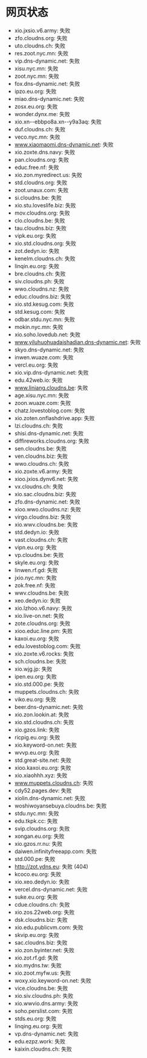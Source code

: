# 网页状态
- xio.jxsio.v6.army: 失败
- zfo.cloudns.org: 失败
- uto.cloudns.ch: 失败
- res.zoot.nyc.mn: 失败
- vip.dns-dynamic.net: 失败
- xisu.nyc.mn: 失败
- zoot.nyc.mn: 失败
- fox.dns-dynamic.net: 失败
- ipzo.eu.org: 失败
- miao.dns-dynamic.net: 失败
- zosx.eu.org: 失败
- wonder.dynx.me: 失败
- xio.xn--ebbpo8a.xn--y9a3aq: 失败
- duf.cloudns.ch: 失败
- veco.nyc.mn: 失败
- www.xiaomaomi.dns-dynamic.net: 失败
- xio.zoxte.dns.navy: 失败
- pan.cloudns.org: 失败
- educ.free.nf: 失败
- xio.zon.myredirect.us: 失败
- std.cloudns.org: 失败
- zoot.unaux.com: 失败
- si.cloudns.be: 失败
- xio.stu.loveslife.biz: 失败
- mov.cloudns.org: 失败
- clo.cloudns.be: 失败
- tau.cloudns.biz: 失败
- vipk.eu.org: 失败
- xio.std.cloudns.org: 失败
- zot.dedyn.io: 失败
- kenelm.cloudns.ch: 失败
- linqin.eu.org: 失败
- bre.cloudns.ch: 失败
- siv.cloudns.ph: 失败
- wwo.cloudns.nz: 失败
- educ.cloudns.biz: 失败
- xio.std.kesug.com: 失败
- std.kesug.com: 失败
- odbar.stdu.nyc.mn: 失败
- mokin.nyc.mn: 失败
- xio.soho.lovedub.net: 失败
- www.yiluhuohuadaishadian.dns-dynamic.net: 失败
- skyo.dns-dynamic.net: 失败
- inwen.wuaze.com: 失败
- vercl.eu.org: 失败
- xio.vip.dns-dynamic.net: 失败
- edu.42web.io: 失败
- www.liniang.cloudns.be: 失败
- age.xisu.nyc.mn: 失败
- zoon.wuaze.com: 失败
- chatz.lovestoblog.com: 失败
- xio.zoten.onflashdrive.app: 失败
- lzi.cloudns.ch: 失败
- shisi.dns-dynamic.net: 失败
- diffireworks.cloudns.org: 失败
- sen.cloudns.be: 失败
- ven.cloudns.biz: 失败
- wwo.cloudns.ch: 失败
- xio.zoxte.v6.army: 失败
- xioo.jxios.dynv6.net: 失败
- vx.cloudns.ch: 失败
- xio.sac.cloudns.biz: 失败
- zfo.dns-dynamic.net: 失败
- xioo.wwo.cloudns.nz: 失败
- virgo.cloudns.biz: 失败
- xio.wwv.cloudns.be: 失败
- std.dedyn.io: 失败
- vast.cloudns.ch: 失败
- vipn.eu.org: 失败
- vp.cloudns.be: 失败
- skyle.eu.org: 失败
- linwen.rf.gd: 失败
- jxio.nyc.mn: 失败
- zok.free.nf: 失败
- wwv.cloudns.be: 失败
- xeo.dedyn.io: 失败
- xio.lzhoo.v6.navy: 失败
- xio.live-on.net: 失败
- zote.cloudns.org: 失败
- xioo.educ.line.pm: 失败
- kaxoi.eu.org: 失败
- edu.lovestoblog.com: 失败
- xio.zoxte.v6.rocks: 失败
- sch.cloudns.be: 失败
- xio.wjg.jp: 失败
- ipen.eu.org: 失败
- xio.std.000.pe: 失败
- muppets.cloudns.ch: 失败
- viko.eu.org: 失败
- beer.dns-dynamic.net: 失败
- xio.zon.lookin.at: 失败
- xio.std.cloudns.ch: 失败
- xio.gzos.link: 失败
- ricpig.eu.org: 失败
- xio.keyword-on.net: 失败
- wvvp.eu.org: 失败
- std.great-site.net: 失败
- xioo.kaxoi.eu.org: 失败
- xio.xiaohhh.xyz: 失败
- www.muppets.cloudns.ch: 失败
- cdy52.pages.dev: 失败
- xiolin.dns-dynamic.net: 失败
- woshiwoyansebuya.cloudns.be: 失败
- stdu.nyc.mn: 失败
- edu.tkpk.cc: 失败
- svip.cloudns.org: 失败
- xongan.eu.org: 失败
- xio.gzos.rr.nu: 失败
- daiwen.infinityfreeapp.com: 失败
- std.000.pe: 失败
- http://zot.ydns.eu: 失败 (404)
- kcoco.eu.org: 失败
- xio.xeo.dedyn.io: 失败
- vercel.dns-dynamic.net: 失败
- suke.eu.org: 失败
- cdue.cloudns.ch: 失败
- xio.zos.22web.org: 失败
- dsk.cloudns.biz: 失败
- xio.edu.publicvm.com: 失败
- skvip.eu.org: 失败
- sac.cloudns.biz: 失败
- xio.zon.byinter.net: 失败
- xio.zot.rf.gd: 失败
- xio.mydns.tw: 失败
- xio.zoot.myfw.us: 失败
- woxy.xio.keyword-on.net: 失败
- vice.cloudns.be: 失败
- xio.siv.cloudns.ph: 失败
- xio.wwvio.dns.army: 失败
- soho.perslist.com: 失败
- stds.eu.org: 失败
- linqing.eu.org: 失败
- vp.dns-dynamic.net: 失败
- edu.ezpz.work: 失败
- kaixin.cloudns.ch: 失败
